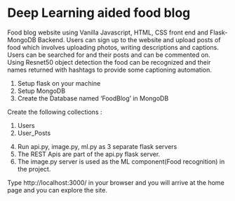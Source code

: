 # Deep Learning aided food blog

Food blog website using Vanilla Javascript, HTML, CSS front end and Flask-MongoDB Backend. Users can sign up to the website and upload posts of food which involves uploading photos, writing descriptions and captions. Users can be searched for and their posts and can be commented on. Using Resnet50 object detection the food can be recognized and their names returned with hashtags to provide some captioning automation.

1) Setup flask on your machine
2) Setup MongoDB
3) Create the Database named ‘FoodBlog’ in MongoDB 

Create the following collections :

1. Users
2. User_Posts

4) Run api.py, image.py, ml.py as 3 separate flask servers
5) The REST Apis are part of the api.py flask server.
6) The image.py server is used as the ML component(Food recognition) in the project.

Type http://localhost:3000/ in your browser and you will arrive at the home page and you can explore the site.
